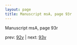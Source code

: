```yaml
---
layout: page
title: Manuscript msA, page 93r
---
```


Manuscript msA, page 93r

prev:  [92v](../92v) | next:  [93v](../93v)